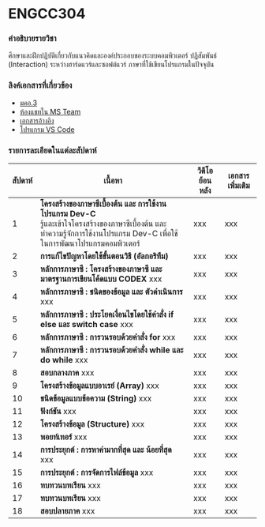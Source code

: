 # ENGCC304

### คำอธิบายรายวิชา
ศึกษาและฝึกปฏิบัติเกี่ยวกับแนวคิดและองค์ประกอบของระบบคอมพิวเตอร์ ปฏิสัมพันธ์ (Interaction) ระหว่างฮาร์ดแวร์และซอฟต์แวร์ ภาษาที่ใช้เขียนโปรแกรมในปัจจุบัน

### ลิงค์เอกสารที่เกี่ยวข้อง
* [มคอ.3](https://lms.rmutl.ac.th/course/detail/26685112510840845/3315eca9948196f315b9646a7c17aff406bbcadea6cd2b09fa459877a055ff59)
* [ห้องแชทใน MS Team](https://teams.microsoft.com/l/team/19%3arKntHXYhYmuuzH0Pzkf8UCBfpW9YhTA1HYd-zRd2TAY1%40thread.tacv2/conversations?groupId=71704dcf-e83c-484d-9128-9752beb4c08f&tenantId=2c0a3819-8c66-4ae1-9a99-3832d9facbd9)
* [เอกสารอ้างอิง](https://autolib.rmutl.ac.th/Catalog/BibItem.aspx?BibID=b00141555)
* [โปรแกรม VS Code](https://code.visualstudio.com/download)

### รายการละเอียดในแต่ละสัปดาห์
สัปดาห์ | เนื้อหา | วีดีโอย้อนหลัง | เอกสารเพิ่มเติม
--- | --- | --- | ---
1| **โครงสร้างของภาษาซีเบื้องต้น และ การใช้งานโปรแกรม Dev-C** <br />รู้และเข้าใจโครงสร้างของภาษาซีเบื้องต้น และ ทำความรู้จักการใช้งานโปรแกรม Dev-C เพื่อใช้ในการพัฒนาโปรแกรมคอมพิวเตอร์ |xxx|xxx
2| **การแก้ไขปัญหาโดยใช้ขั้นตอนวิธี (อัลกอริทึม)** |xxx|xxx
3| **หลักการภาษาซี : โครงสร้างของภาษาซี และ มาตรฐานการเขียนโค้ดแบบ CODEX** xxx |xxx|xxx
4| **หลักการภาษาซี : ชนิดของข้อมูล และ ตัวดำเนินการ** xxx |xxx|xxx
5| **หลักการภาษาซี : ประโยคเงื่อนไขโดยใช้คำสั่ง if else และ switch case** xxx |xxx|xxx
6| **หลักการภาษาซี : การวนรอบด้วยคำสั่ง for** xxx |xxx|xxx
7| **หลักการภาษาซี : การวนรอบด้วยคำสั่ง while และ do while** xxx |xxx|xxx
8| **สอบกลางภาค** xxx |xxx|xxx
9| **โครงสร้างข้อมูลแบบอาเรย์ (Array)** xxx |xxx|xxx
10| **ชนิดข้อมูลแบบข้อความ (String)** xxx |xxx|xxx
11| **ฟังก์ชัน** xxx |xxx|xxx
12| **โครงสร้างข้อมูล (Structure)** xxx |xxx|xxx
13| **พอยท์เทอร์** xxx |xxx|xxx
14| **การประยุกต์ : การหาค่ามากที่สุด และ น้อยที่สุด** xxx |xxx|xxx
15| **การประยุกต์ : การจัดการไฟล์ข้อมูล** xxx |xxx|xxx
16| **ทบทวนบทเรียน** xxx |xxx|xxx
17| **ทบทวนบทเรียน** xxx |xxx|xxx
18| **สอบปลายภาค** xxx |xxx|xxx
